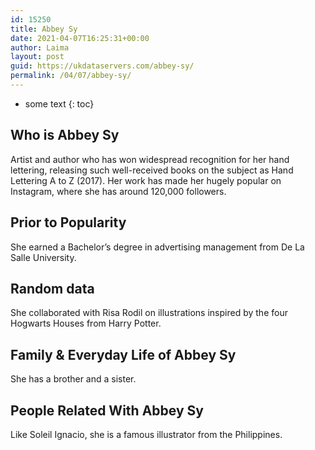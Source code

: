 ```yaml
---
id: 15250
title: Abbey Sy
date: 2021-04-07T16:25:31+00:00
author: Laima
layout: post
guid: https://ukdataservers.com/abbey-sy/
permalink: /04/07/abbey-sy/
---
```


* some text
{: toc}


## Who is Abbey Sy
                  
                  
                  
Artist and author who has won widespread recognition for her hand lettering, releasing such well-received books on the subject as Hand Lettering A to Z (2017). Her work has made her hugely popular on Instagram, where she has around 120,000 followers.
                  
              
            
              
            
                
                
                
## Prior to Popularity
                  
                  
                  
She earned a Bachelor&#8217;s degree in advertising management from De La Salle University.
                  
              
            
              
            
                
                
                
## Random data
                  
                  
                  
She collaborated with Risa Rodil on illustrations inspired by the four Hogwarts Houses from Harry Potter. 
                  
              
            
              
            
                
                
                
## Family & Everyday Life of Abbey Sy
                  
                  
                  
She has a brother and a sister.
                  
              
            
              
            
                
                
                
## People Related With Abbey Sy
                  
                  
                  
Like Soleil Ignacio, she is a famous illustrator from the Philippines.
                  
              
            
              
            
                
              
            
              
              
            
            
              
            
          
          
          